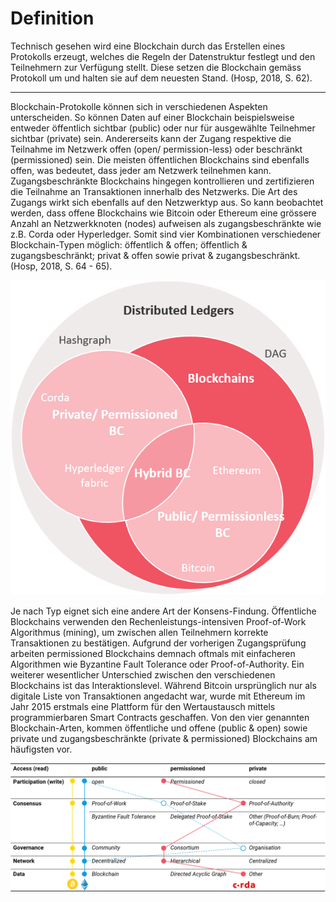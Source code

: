 # Definition

Technisch gesehen wird eine Blockchain durch das Erstellen eines Protokolls erzeugt, welches die Regeln der Datenstruktur festlegt und den Teilnehmern zur Verfügung stellt. Diese setzen die Blockchain gemäss Protokoll um und halten sie auf dem neuesten Stand. \(Hosp, 2018, S. 62\).   
****  
Blockchain-Protokolle können sich in verschiedenen Aspekten unterscheiden. So können Daten auf einer Blockchain beispielsweise entweder öffentlich sichtbar \(public\) oder nur für ausgewählte Teilnehmer sichtbar \(private\) sein. Andererseits kann der Zugang respektive die Teilnahme im Netzwerk offen \(open/ permission-less\) oder beschränkt \(permissioned\) sein. Die meisten öffentlichen Blockchains sind ebenfalls offen, was bedeutet, dass jeder am Netzwerk teilnehmen kann. Zugangsbeschränkte Blockchains hingegen kontrollieren und zertifizieren die Teilnahme an Transaktionen innerhalb des Netzwerks. Die Art des Zugangs wirkt sich ebenfalls auf den Netzwerktyp aus. So kann beobachtet werden, dass offene Blockchains wie Bitcoin oder Ethereum eine grössere Anzahl an Netzwerkknoten \(nodes\) aufweisen als zugangsbeschränkte wie z.B. Corda oder Hyperledger. Somit sind vier Kombinationen verschiedener Blockchain-Typen möglich: öffentlich & offen; öffentlich & zugangsbeschränkt; privat & offen sowie privat & zugangsbeschränkt. \(Hosp, 2018, S. 64 - 65\).



![Arten von Distributed Ledgers](../../.gitbook/assets/dlt-types.png)

Je nach Typ eignet sich eine andere Art der Konsens-Findung. Öffentliche Blockchains verwenden den Rechenleistungs-intensiven Proof-of-Work Algorithmus \(mining\), um zwischen allen Teilnehmern korrekte Transaktionen zu bestätigen. Aufgrund der vorherigen Zugangsprüfung arbeiten permissioned Blockchains demnach oftmals mit einfacheren Algorithmen wie Byzantine Fault Tolerance oder Proof-of-Authority. Ein weiterer wesentlicher Unterschied zwischen den verschiedenen Blockchains ist das Interaktionslevel. Während Bitcoin ursprünglich nur als digitale Liste von Transaktionen angedacht war, wurde mit Ethereum im Jahr 2015 erstmals eine Plattform für den Wertaustausch mittels programmierbaren Smart Contracts geschaffen. Von den vier genannten Blockchain-Arten, kommen öffentliche und offene \(public & open\) sowie private und zugangsbeschränkte \(private & permissioned\) Blockchains am häufigsten vor.

![Eigenschaften unterschiedlicher DLT-Plattformen](../../.gitbook/assets/dlttypes.png)



